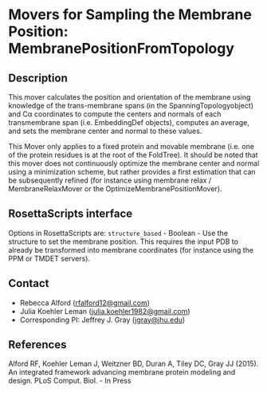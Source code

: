 # Movers for Sampling the Membrane Position: MembranePositionFromTopology

## Description

This mover calculates the position and orientation of the membrane using knowledge of the trans-membrane spans (in the SpanningTopologyobject) and Cα coordinates to compute the centers and normals of each transmembrane span (i.e. EmbeddingDef objects), computes an average, and sets the membrane center and normal to these values. 

This Mover only applies to a fixed protein and movable membrane (i.e. one of the protein residues is at the root of the FoldTree). It should be noted that this mover does not continuously optimize the membrane center and normal using a minimization scheme, but rather provides a first estimation that can be subsequently refined (for instance using membrane relax / MembraneRelaxMover or the OptimizeMembranePositionMover).

## RosettaScripts interface

Options in RosettaScripts are:
`structure_based` - Boolean - Use the structure to set the membrane position. This requires the input PDB to already be transformed into membrane coordinates (for instance using the PPM or TMDET servers). 

## Contact

- Rebecca Alford ([rfalford12@gmail.com](rfalford12@gmail.com))
- Julia Koehler Leman ([julia.koehler1982@gmail.com](julia.koehler1982@gmail.com))
- Corresponding PI: Jeffrey J. Gray ([jgray@jhu.edu](jgray@jhu.edu))

## References

Alford RF, Koehler Leman J, Weitzner BD, Duran A, Tiley DC, Gray JJ (2015). An integrated framework advancing membrane protein modeling and design. PLoS Comput. Biol. - In Press


